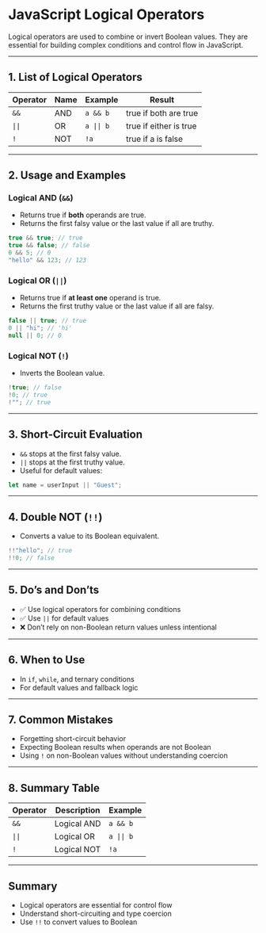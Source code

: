 # JavaScript Logical Operators

Logical operators are used to combine or invert Boolean values. They are essential for building complex conditions and control flow in JavaScript.

---

## 1. List of Logical Operators

| Operator | Name | Example    | Result                 |
| -------- | ---- | ---------- | ---------------------- |
| `&&`     | AND  | `a && b`   | true if both are true  |
| `\|\|`   | OR   | `a \|\| b` | true if either is true |
| `!`      | NOT  | `!a`       | true if a is false     |

---

## 2. Usage and Examples

### Logical AND (`&&`)

- Returns true if **both** operands are true.
- Returns the first falsy value or the last value if all are truthy.

```js
true && true; // true
true && false; // false
0 && 5; // 0
"hello" && 123; // 123
```

### Logical OR (`||`)

- Returns true if **at least one** operand is true.
- Returns the first truthy value or the last value if all are falsy.

```js
false || true; // true
0 || "hi"; // 'hi'
null || 0; // 0
```

### Logical NOT (`!`)

- Inverts the Boolean value.

```js
!true; // false
!0; // true
!""; // true
```

---

## 3. Short-Circuit Evaluation

- `&&` stops at the first falsy value.
- `||` stops at the first truthy value.
- Useful for default values:

```js
let name = userInput || "Guest";
```

---

## 4. Double NOT (`!!`)

- Converts a value to its Boolean equivalent.

```js
!!"hello"; // true
!!0; // false
```

---

## 5. Do’s and Don’ts

- ✅ Use logical operators for combining conditions
- ✅ Use `||` for default values
- ❌ Don’t rely on non-Boolean return values unless intentional

---

## 6. When to Use

- In `if`, `while`, and ternary conditions
- For default values and fallback logic

---

## 7. Common Mistakes

- Forgetting short-circuit behavior
- Expecting Boolean results when operands are not Boolean
- Using `!` on non-Boolean values without understanding coercion

---

## 8. Summary Table

| Operator | Description | Example    |
| -------- | ----------- | ---------- |
| `&&`     | Logical AND | `a && b`   |
| `\|\|`   | Logical OR  | `a \|\| b` |
| `!`      | Logical NOT | `!a`       |

---

## Summary

- Logical operators are essential for control flow
- Understand short-circuiting and type coercion
- Use `!!` to convert values to Boolean
